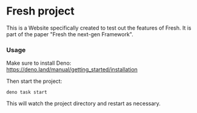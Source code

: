 # Fresh project

This is a Website specifically created to test out the features of Fresh.
It is part of the paper "Fresh the next-gen Framework".

### Usage

Make sure to install Deno: https://deno.land/manual/getting_started/installation

Then start the project:

```
deno task start
```

This will watch the project directory and restart as necessary.
